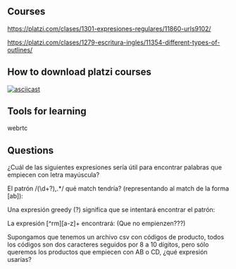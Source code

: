 ## Courses

https://platzi.com/clases/1301-expresiones-regulares/11860-urls9102/

https://platzi.com/clases/1279-escritura-ingles/11354-different-types-of-outlines/

## How to download platzi courses

[![asciicast](https://cdn-b-east.streamable.com/image/el3xb_first.jpg?token=f7VbJ1WUmUaIpBCXWNXEEQ&expires=1550444421)](https://cdn-b-east.streamable.com/video/mp4/el3xb.mp4?token=VIMgDATVRryNxVF05g4HIg&expires=1550444324)

## Tools for learning

webrtc

## Questions

¿Cuál de las siguientes expresiones sería útil para encontrar palabras que empiecen con letra mayúscula?

El patrón /(\d+?),.*/ qué match tendría? (representando al match de la forma [ab]):

Una expresión greedy (?) significa que se intentará encontrar el patrón:

La expresión [^rm][a-z]+ encontrará: (Que no empienzen???)

Supongamos que tenemos un archivo csv con códigos de producto, todos los códigos son dos caracteres seguidos por 8 a 10 dígitos, pero sólo queremos los productos que empiecen con AB o CD, ¿qué expresión usarías?
